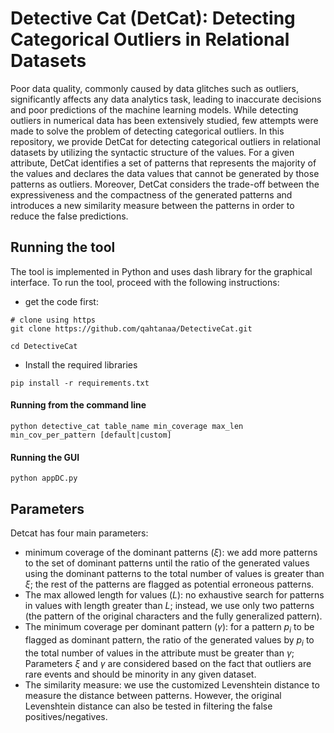 # Detective Cat (DetCat): Detecting Categorical Outliers in Relational Datasets

Poor data quality, commonly caused by data glitches such as outliers, significantly affects any data analytics task, leading to inaccurate decisions and poor predictions of the machine learning models. While detecting outliers in numerical data has been extensively studied, few attempts were made to solve the problem of detecting categorical outliers. In this repository, we provide DetCat for detecting categorical outliers in relational datasets by utilizing the syntactic structure of the values. For a given attribute, DetCat identifies a set of patterns that represents the majority of the values and declares the data values that cannot be generated by those patterns as outliers. Moreover, DetCat considers the trade-off between the expressiveness and the compactness of the generated patterns and introduces a new similarity measure between the patterns in order to reduce the false predictions.

## Running the tool
The tool is implemented in Python and uses dash library for the graphical interface. To run the tool, proceed with the following instructions:
* get the code first:
```
# clone using https
git clone https://github.com/qahtanaa/DetectiveCat.git

cd DetectiveCat
```
* Install the required libraries
```
pip install -r requirements.txt
```
#### Running from the command line

```
python detective_cat table_name min_coverage max_len min_cov_per_pattern [default|custom]
```

#### Running the GUI

```
python appDC.py 
```

## Parameters

Detcat has four main parameters: 

* minimum coverage of the dominant patterns ($\xi$): we add more patterns to the set of dominant patterns until the ratio of the generated values using the dominant patterns to the total number of values is greater than $\xi$; the rest of the patterns are flagged as potential erroneous patterns.
* The max allowed length for values ($L$): no exhaustive search for patterns in values with length greater than $L$; instead, we use only two patterns (the pattern of the original characters and the fully generalized pattern).
* The minimum coverage per dominant pattern ($\gamma$): for a pattern $p_i$ to be flagged as dominant pattern, the ratio of the generated values by $p_i$ to the total number of values in the attribute must be greater than $\gamma$; Parameters $\xi$ and $\gamma$ are considered based on the fact that outliers are rare events and should be minority in any given dataset.
* The similarity measure: we use the customized Levenshtein distance to measure the distance between patterns. However, the original Levenshtein distance can also be tested in filtering the false positives/negatives.

  
